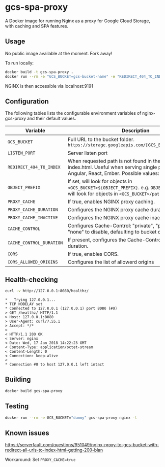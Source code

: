 # gcs-spa-proxy
A Docker image for running Nginx as a proxy for Google Cloud Storage, with caching and SPA features.

## Usage

No public image available at the moment. Fork away!

To run locally:
```bash
docker build -t gcs-spa-proxy .
docker run --rm -e "GCS_BUCKET=gcs-bucket-name" -e "REDIRECT_404_TO_INDEX=true" -p 9191:8080 --expose 8080 gcs-spa-proxy
```

NGINX is then accessible via localhost:9191

## Configuration

The following tables lists the configurable environment variables of nginx-gcs-proxy and their default values.

Variable | Description | Default
--- | --- | ---
`GCS_BUCKET` | Full URL to the bucket folder. `https://storage.googleapis.com/[GCS_BUCKET]/index.html` | None - required!
`LISTEN_PORT` | Server listen port | 8080
`REDIRECT_404_TO_INDEX` | When requested path is not found in the bucket, return index.html. Useful when serving single page apps, like Angular, React, Ember. Possible values: "true", "false". | "false"
`OBJECT_PREFIX` | If set, will look for objects in `<GCS_BUCKET>${OBJECT_PREFIX}`. e.g. `OBJECT_PREFIX=/path` will look for objects in `<GCS_BUCKET>/path` | ""
`PROXY_CACHE` | If true, enables NGINX proxy caching. | "false"
`PROXY_CACHE_DURATION` | Configures the NGINX proxy cache duration. | "30m"
`PROXY_CACHE_INACTIVE` | Configures the NGINX proxy cache inactive duration. | "1h"
`CACHE_CONTROL` | Configures Cache-Control: "private", "public". Set to "none" to disable, defaulting to bucket object metadata. | "none"
`CACHE_CONTROL_DURATION` | If present, configures the Cache-Control headers to this duration. | "1h"
`CORS` | If true, enables CORS. | "false"
`CORS_ALLOWED_ORIGINS` | Configures the list of allowerd origins | "*"

## Health-checking

```bash
curl -v http://127.0.0.1:8080/healthz/

```
```
*   Trying 127.0.0.1...
* TCP_NODELAY set
* Connected to 127.0.0.1 (127.0.0.1) port 8080 (#0)
> GET /healthz/ HTTP/1.1
> Host: 127.0.0.1:8080
> User-Agent: curl/7.55.1
> Accept: */*
>
< HTTP/1.1 200 OK
< Server: nginx
< Date: Wed, 17 Jan 2018 14:22:23 GMT
< Content-Type: application/octet-stream
< Content-Length: 0
< Connection: keep-alive
<
* Connection #0 to host 127.0.0.1 left intact
```

## Building

```bash
docker build gcs-spa-proxy

```

## Testing

```bash
docker run --rm -e GCS_BUCKET="dummy" gcs-spa-proxy nginx -t
```

## Known issues

https://serverfault.com/questions/951049/nginx-proxy-to-gcs-bucket-with-redirect-all-urls-to-index-html-getting-200-blan

Workaround: Set `PROXY_CACHE=true`